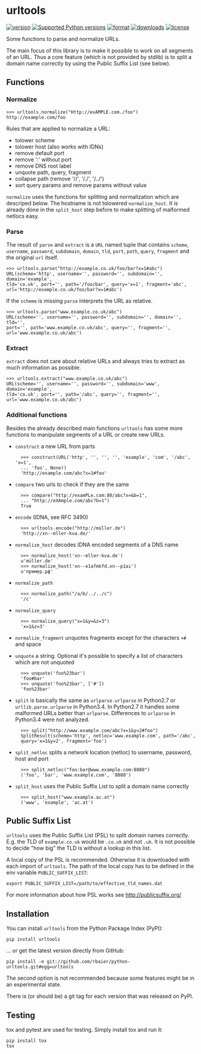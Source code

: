 urltools
========

[![version](https://pypip.in/v/urltools/badge.png?style=flat)](https://pypi.python.org/pypi/urltools)
[![Supported Python versions](https://pypip.in/py_versions/urltools/badge.svg?style=flat)](https://pypi.python.org/pypi/urltools/)
[![format](https://pypip.in/format/urltools/badge.png?style=flat)](https://pypi.python.org/pypi/urltools)
[![downloads](https://pypip.in/d/urltools/badge.png?style=flat)](https://pypi.python.org/pypi/urltools)
[![license](https://pypip.in/license/urltools/badge.png?style=flat)](https://pypi.python.org/pypi/urltools)

Some functions to parse and normalize URLs.

The main focus of this library is to make it possible to work on all segments of
an URL. Thus a core feature (which is not provided by stdlib) is to split a domain
name correctly by using the Public Suffix List (see below).


## Functions

### Normalize

    >>> urltools.normalize("Http://exAMPLE.com./foo")
    http://example.com/foo

Rules that are applied to normalize a URL:

* tolower scheme
* tolower host (also works with IDNs)
* remove default port
* remove ':' without port
* remove DNS root label
* unquote path, query, fragment
* collapse path (remove '//', '/./', '/../')
* sort query params and remove params without value

`normalize` uses the functions for splitting and normalization which are
descriped below. The hostname is not tolowered `normalize_host`. It is already
done in the `split_host` step before to make splitting of malformed netlocs
easy.


### Parse

The result of `parse` and `extract` is a `URL` named tuple that contains
`scheme`, `username`, `password`, `subdomain`, `domain`, `tld`, `port`, `path`,
`query`, `fragment` and the original `url` itself.

    >>> urltools.parse("http://example.co.uk/foo/bar?x=1#abc")
    URL(scheme='http', username='', password='', subdomain='', domain='example',
    tld='co.uk', port='', path='/foo/bar', query='x=1', fragment='abc',
    url='http://example.co.uk/foo/bar?x=1#abc')

If the `scheme` is missing `parse` interprets the URL as relative.

    >>> urltools.parse("www.example.co.uk/abc")
    URL(scheme='', username='', password='', subdomain='', domain='', tld='',
    port='', path='www.example.co.uk/abc', query='', fragment='',
    url='www.example.co.uk/abc')


### Extract

`extract` does not care about relative URLs and always tries to extract as much
information as possible.

    >>> urltools.extract("www.example.co.uk/abc")
    URL(scheme='', username='', password='', subdomain='www', domain='example',
    tld='co.uk', port='', path='/abc', query='', fragment='',
    url='www.example.co.uk/abc')


### Additional functions

Besides the already described main functions `urltools` has some more functions
to manipulate segments of a URL or create new URLs.

* `construct` a new URL from parts

        >>> construct(URL('http', '', '', '', 'example', 'com', '/abc', 'x=1',
        ... 'foo', None))
        'http://example.com/abc?x=1#foo'

* `compare` two urls to check if they are the same

        >>> compare("http://examPLe.com:80/abc?x=&b=1",
        ... "http://eXAmple.com/abc?b=1")
        True

* `encode` (IDNA, see RFC 3490)

        >>> urltools.encode("http://müller.de")
        'http://xn--mller-kva.de/'

* `normalize_host` decodes IDNA encoded segments of a DNS name

        >>> normalize_host('xn--mller-kva.de')
        u'müller.de'
        >>> normalize_host('xn--e1afmkfd.xn--p1ai')
        u'пример.рф'

* `normalize_path`

        >>> normalize_path("/a/b/../../c")
        '/c'

* `normalize_query`

        >>> normalize_query("x=1&y=&z=3")
        'x=1&z=3'

* `normalize_fragment` unquotes fragments except for the characters `+#` and
  space
* `unquote` a string. Optional it's possible to specify a list of characters
  which are not unquoted

        >>> unquote('foo%23bar')
        'foo#bar'
        >>> unquote('foo%23bar', ['#'])
        'foo%23bar'

* `split` is basically the same as `urlparse.urlparse` in Python2.7 or
  `urllib.parse.urlparse` in Python3.4. In Python2.7 it handles some malformed
  URLs better than `urlparse`. Differences to `urlparse` in Python3.4 were not
  analyzed.

        >>> split("http://www.example.com/abc?x=1&y=2#foo")
        SplitResult(scheme='http', netloc='www.example.com', path='/abc',
        query='x=1&y=2', fragment='foo')

* `split_netloc` splits a network location (netloc) to username, password, host
  and port

        >>> split_netloc("foo:bar@www.example.com:8080")
        ('foo', 'bar', 'www.example.com', '8080')

* `split_host` uses the Public Suffix List to split a domain name correctly

        >>> split_host("www.example.ac.at")
        ('www', 'example', 'ac.at')



## Public Suffix List

`urltools` uses the Public Suffix List (PSL) to split domain names correctly.
E.g. the TLD of `example.co.uk` would be `.co.uk` and not `.uk`. It is not
possible to decide "how big" the TLD is without a lookup in this list.

A local copy of the PSL is recommended. Otherwise it is downloaded with each
import of `urltools`. The path of the local copy has to be defined in the env
variable `PUBLIC_SUFFIX_LIST`:

    export PUBLIC_SUFFIX_LIST=/path/to/effective_tld_names.dat

For more information about how PSL works see http://publicsuffix.org/



## Installation

You can install `urltools` from the Python Package Index (PyPI):

    pip install urltools

... or get the latest version directly from GitHub:

    pip install -e git://github.com/rbaier/python-urltools.git#egg=urltools


The second option is not recommended because some features might be in an
experimental state.

There is (or should be) a git tag for each version that was released on PyPI.



## Testing

tox and pytest are used for testing. Simply install tox and run it:

    pip install tox
    tox
